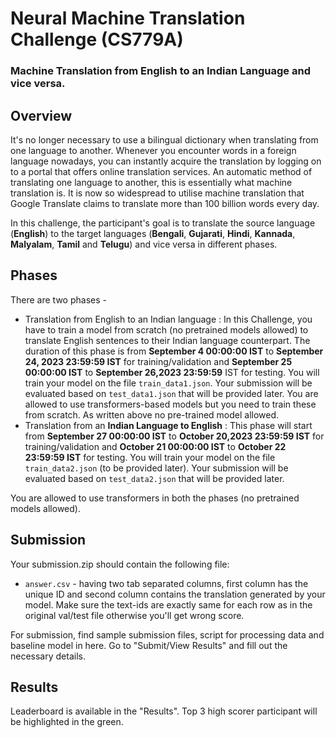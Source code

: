 # Neural Machine Translation Challenge (CS779A)

### Machine Translation from English to an Indian Language and vice versa.

## Overview
It's no longer necessary to use a bilingual dictionary when translating from one language to another.  Whenever you encounter words in a foreign language nowadays, you can instantly acquire the translation by logging on to a portal that offers online translation services. An automatic method of translating one language to another, this is essentially what machine translation is.  It is now so widespread to utilise machine translation that Google Translate claims to translate more than 100 billion words every day.

In this challenge, the participant's goal is to translate the source language (__English__) to the target languages (__Bengali__, __Gujarati__, __Hindi__, __Kannada__, __Malyalam__, __Tamil__ and __Telugu__) and vice versa in different phases.

## Phases

There are two phases - 

- Translation from English to an Indian language : In this Challenge, you have to train a model from scratch (no pretrained models allowed) to translate English sentences to their Indian language counterpart. The duration of this phase is from __September 4 00:00:00 IST__ to __September 24, 2023 23:59:59 IST__ for training/validation and __September 25 00:00:00 IST__ to __September 26,2023 23:59:59__ IST for testing. You will train your model on the file `train_data1.json`. Your submission will be evaluated based on `test_data1.json` that will be provided later. You are allowed to use transformers-based models but you need to train these from scratch. As written above no pre-trained model allowed.
- Translation from an __Indian Language to English__ : This phase will start from __September 27 00:00:00 IST__ to __October 20,2023 23:59:59 IST__ for training/validation and __October 21 00:00:00 IST__ to __October 22 23:59:59 IST__  for testing. You will train your model on the file `train_data2.json` (to be provided later).  Your submission will be evaluated based on `test_data2.json` that will be provided later.

You are allowed to use transformers in both the phases (no pretrained models allowed).

## Submission
Your submission.zip should contain the following file:

- `answer.csv` - having two tab separated columns, first column has the unique ID and second column contains the translation generated by your model. Make sure the text-ids are exactly same  for each row as in the original val/test file otherwise you'll get wrong score.

For submission, find sample submission files, script for processing data and baseline model in here.
Go to  "Submit/View Results"  and fill out the necessary details.

## Results
Leaderboard is available in the "Results". Top 3 high scorer participant will be highlighted in the green.
